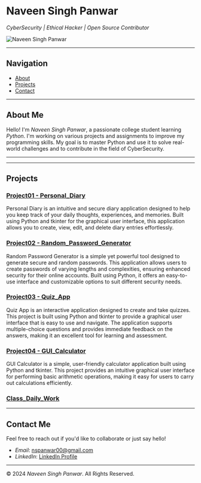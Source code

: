 # Naveen Singh Panwar
*CyberSecurity | Ethical Hacker | Open Source Contributor*  

![Naveen Singh Panwar](https://img.shields.io/badge/Naveen%20Singh_Panwar-Ethical%20Hacker-purple)  

---

## Navigation
- [About](#about)
- [Projects](#projects)
- [Contact](#contact)

---

## About Me
Hello! I'm *Naveen Singh Panwar*, a passionate college student learning *Python*. I'm working on various projects and assignments to improve my programming skills. My goal is to master Python and use it to solve real-world challenges and to contribute in the field of CyberSecurity.

---

---

## Projects

### [Project01 - Personal_Diary](https://github.com/npanw/Project01_Personal_Diary.git)
Personal Diary is an intuitive and secure diary application designed to help you keep track of your daily thoughts, experiences, and memories. Built using Python and tkinter for the graphical user interface, this application allows you to create, view, edit, and delete diary entries effortlessly.

### [Project02 - Random_Password_Generator](https://github.com/npanw/Project02_Random_Password_Generator.git)
Random Password Generator is a simple yet powerful tool designed to generate secure and random passwords. This application allows users to create passwords of varying lengths and complexities, ensuring enhanced security for their online accounts. Built using Python, it offers an easy-to-use interface and customizable options to suit different security needs.

### [Project03 - Quiz_App](https://github.com/npanw/Project03_Quiz_App.git)
Quiz App is an interactive application designed to create and take quizzes. This project is built using Python and tkinter to provide a graphical user interface that is easy to use and navigate. The application supports multiple-choice questions and provides immediate feedback on the answers, making it an excellent tool for learning and assessment.

### [Project04 - GUI_Calculator](https://github.com/npanw/Project04_GUI_Calculator.git)
GUI Calculator is a simple, user-friendly calculator application built using Python and tkinter. This project provides an intuitive graphical user interface for performing basic arithmetic operations, making it easy for users to carry out calculations efficiently.

### [Class_Daily_Work](https://github.com/npanw/B1.git)


---

## Contact Me  
Feel free to reach out if you'd like to collaborate or just say hello!  
- *Email*: [nspanwar00@gmail.com](mailto:nspanwar00@gmail.com)  
- *LinkedIn*: [LinkedIn Profile](https://www.linkedin.com/in/naveen-singh-panwar-2aab23236?utm_source=share&utm_campaign=share_via&utm_content=profile&utm_medium=android_app)

---

© 2024 *Naveen Singh Panwar*. All Rights Reserved.
